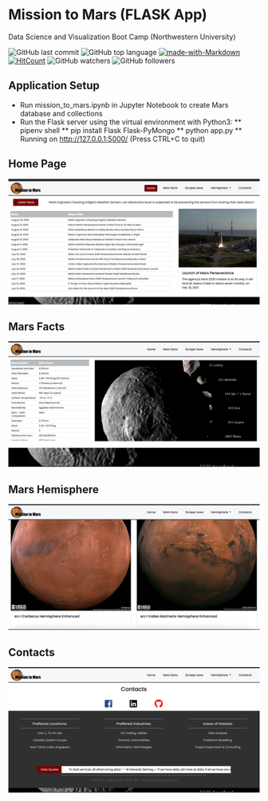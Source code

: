 # Mission to Mars (FLASK App)

Data Science and Visualization Boot Camp (Northwestern University)

![GitHub last commit](https://img.shields.io/github/last-commit/OlegRyzhkov2020/web-scraping-challenge)
![GitHub top language](https://img.shields.io/github/languages/top/OlegRyzhkov2020/web-scraping-challenge)
[![made-with-Markdown](https://img.shields.io/badge/Made%20with-Markdown-1f425f.svg)](http://commonmark.org)
[![HitCount](http://hits.dwyl.com/OlegRyzhkov2020/oil-project.svg)](http://hits.dwyl.com/OlegRyzhkov2020/sqlalchemy-challenge)
![GitHub watchers](https://img.shields.io/github/watchers/OlegRyzhkov2020/sql-challenge?label=Watch&style=social)
![GitHub followers](https://img.shields.io/github/followers/OlegRyzhkov2020?label=Follow&style=social)

## Application Setup
* Run mission_to_mars.ipynb in Jupyter Notebook to create Mars database and collections
* Run the Flask server using the virtual environment with Python3:
** pipenv shell
** pip install Flask Flask-PyMongo
** python app.py
** Running on http://127.0.0.1:5000/ (Press CTRL+C to quit)


## Home Page

![home_page](static/home_page.png)

## Mars Facts

![presentation_slide](static/mars_facts.png)

## Mars Hemisphere

![presentation_slide](static/mars_hem.png)

## Contacts

![presentation_slide](static/contacts.png)
